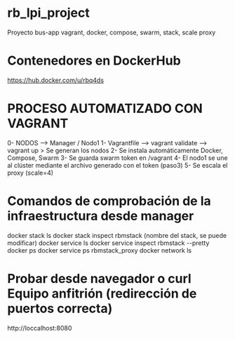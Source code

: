 # rb_lpi_project
Proyecto bus-app vagrant, docker, compose, swarm, stack, scale proxy

# Contenedores en DockerHub
https://hub.docker.com/u/rbq4ds

# PROCESO AUTOMATIZADO CON VAGRANT
0- NODOS --> Manager / Nodo1
1- Vagrantfile --> vagrant validate --> vagrant up > Se generan los nodos
2- Se instala automáticamente Docker, Compose, Swarm
3- Se guarda swarm token en /vagrant
4- El nodo1 se une al clúster mediante el archivo generado con el token (paso3)
5- Se escala el proxy (scale=4)

# Comandos de comprobación de la infraestructura desde manager
docker stack ls
docker stack inspect rbmstack (nombre del stack, se puede modificar)
docker service ls
docker service inspect rbmstack --pretty
docker ps
docker service ps rbmstack_proxy
docker network ls

# Probar desde navegador o curl Equipo anfitrión (redirección de puertos correcta)
http://loccalhost:8080




